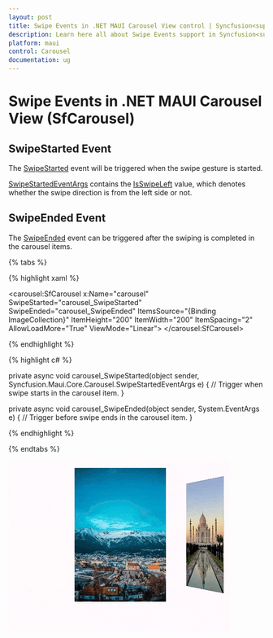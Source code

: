 ```yaml
---
layout: post
title: Swipe Events in .NET MAUI Carousel View control | Syncfusion<sup>®</sup>
description: Learn here all about Swipe Events support in Syncfusion<sup>®</sup> .NET MAUI Carousel View (SfCarousel) control and more.
platform: maui
control: Carousel
documentation: ug
---
```


# Swipe Events in .NET MAUI Carousel View (SfCarousel)

## SwipeStarted Event

The [SwipeStarted](https://help.syncfusion.com/cr/maui/Syncfusion.Maui.Carousel.SfCarousel.html#Syncfusion_Maui_Carousel_SfCarousel_SwipeStarted) event will be triggered when the swipe gesture is started.

[SwipeStartedEventArgs](https://help.syncfusion.com/cr/maui/Syncfusion.Maui.Core.Carousel.SwipeStartedEventArgs.html#Syncfusion_Maui_Core_Carousel_SwipeStartedEventArgs__ctor) contains the [IsSwipeLeft](https://help.syncfusion.com/cr/maui/Syncfusion.Maui.Core.Carousel.SwipeStartedEventArgs.html#Syncfusion_Maui_Core_Carousel_SwipeStartedEventArgs_IsSwipedLeft) value, which denotes whether the swipe direction is from the left side or not.

## SwipeEnded Event

The [SwipeEnded](https://help.syncfusion.com/cr/maui/Syncfusion.Maui.Carousel.SfCarousel.html#Syncfusion_Maui_Carousel_SfCarousel_SwipeEnded) event can be triggered after the swiping is completed in the carousel items.

{% tabs %}

{% highlight xaml %}

<carousel:SfCarousel x:Name="carousel"
    SwipeStarted="carousel_SwipeStarted"
    SwipeEnded="carousel_SwipeEnded"
    ItemsSource="{Binding ImageCollection}"
    ItemHeight="200"
    ItemWidth="200"
    ItemSpacing="2"
    AllowLoadMore="True"
    ViewMode="Linear">
</carousel:SfCarousel>
	
{% endhighlight %}

{% highlight c# %}

private async void carousel_SwipeStarted(object sender, Syncfusion.Maui.Core.Carousel.SwipeStartedEventArgs e)
{
    // Trigger when swipe starts in the carousel item.
}

private async void carousel_SwipeEnded(object sender, System.EventArgs e)
{
    // Trigger before swipe ends in the carousel item.
}

{% endhighlight %}

{% endtabs %}

![Carousel Swiping events](images/CarouselSwiping_GIF.gif)
